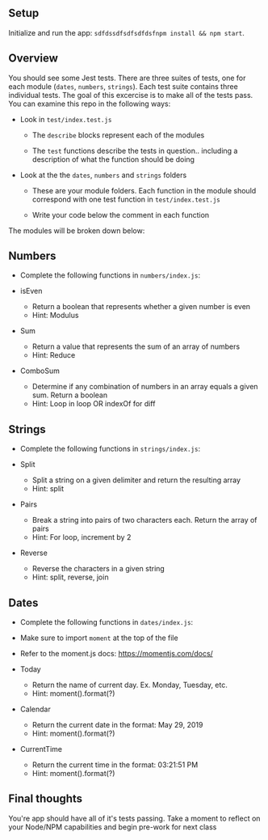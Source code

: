 ## Setup

Initialize and run the app: `sdfdssdfsdfsdfdsfnpm install && npm start`.

## Overview

You should see some Jest tests. There are three suites of tests, one for each module (`dates`, `numbers`, `strings`). Each test suite contains three individual tests. The goal of this excercise is to make all of the tests pass. You can examine this repo in the following ways:

* Look in `test/index.test.js`

  * The `describe` blocks represent each of the modules

  * The `test` functions describe the tests in question.. including a description of what the function should be doing

* Look at the the `dates`, `numbers` and `strings` folders

  * These are your module folders. Each function in the module should correspond with one test function in `test/index.test.js`

  * Write your code below the comment in each function

The modules will be broken down below:


## Numbers

* Complete the following functions in `numbers/index.js`:

* isEven
  * Return a boolean that represents whether a given number is even
  * Hint: Modulus

* Sum
  * Return a value that represents the sum of an array of numbers
  * Hint: Reduce

* ComboSum
  * Determine if any combination of numbers in an array equals a given sum. Return a boolean
  * Hint: Loop in loop OR indexOf for diff

## Strings

* Complete the following functions in `strings/index.js`:

* Split
  * Split a string on a given delimiter and return the resulting array
  * Hint: split

* Pairs
  * Break a string into pairs of two characters each. Return the array of pairs
  * Hint: For loop, increment by 2

* Reverse
  * Reverse the characters in a given string
  * Hint: split, reverse, join

## Dates

* Complete the following functions in `dates/index.js`:
* Make sure to import `moment` at the top of the file
* Refer to the moment.js docs: https://momentjs.com/docs/

* Today
  * Return the name of current day. Ex. Monday, Tuesday, etc.
  * Hint: moment().format(?)

* Calendar
  * Return the current date in the format: May 29, 2019
  * Hint: moment().format(?)

* CurrentTime
  * Return the current time in the format: 03:21:51 PM
  * Hint: moment().format(?)


## Final thoughts 

You're app should have all of it's tests passing. Take a moment to reflect on your Node/NPM capabilities and begin pre-work for next class
